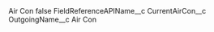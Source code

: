 <?xml version="1.0" encoding="UTF-8"?>
<CustomMetadata xmlns="http://soap.sforce.com/2006/04/metadata" xmlns:xsi="http://www.w3.org/2001/XMLSchema-instance" xmlns:xsd="http://www.w3.org/2001/XMLSchema">
    <label>Air Con</label>
    <protected>false</protected>
    <values>
        <field>FieldReferenceAPIName__c</field>
        <value xsi:type="xsd:string">CurrentAirCon__c</value>
    </values>
    <values>
        <field>OutgoingName__c</field>
        <value xsi:type="xsd:string">Air Con</value>
    </values>
</CustomMetadata>
